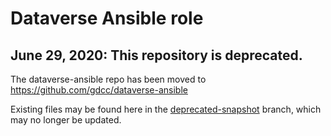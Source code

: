 # Dataverse Ansible role

## June 29, 2020: This repository is deprecated.

The dataverse-ansible repo has been moved to https://github.com/gdcc/dataverse-ansible

Existing files may be found here in the [deprecated-snapshot](https://github.com/IQSS/dataverse-ansible/tree/deprecated-snapshot) branch, which may no longer be updated.

